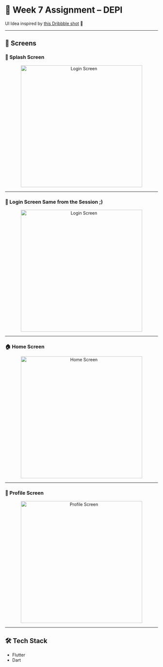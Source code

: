 # 📌 Week 7 Assignment – DEPI

UI Idea inspired by [this Dribbble shot](https://cdn.dribbble.com/userupload/13281884/file/original-5d780e58e242c635af0b99dca0e82917.png?resize=1504x1128&vertical=center) 🎨

---

## 🚀 Screens

### 🎨 Splash Screen
<p align="center">
  <img src="https://github.com/user-attachments/assets/1ccc21fe-48d7-4bb3-a183-320826186a07" alt="Login Screen" width="400"/>
</p>

---

### 🔑 Login Screen Same from the Session ;)
<p align="center">
  <img src="https://github.com/user-attachments/assets/211f9ee0-1b87-40ba-867c-0c879d63fc4e" alt="Login Screen" width="400"/>
</p>

---

### 🏠 Home Screen
<p align="center">
  <img src="https://github.com/user-attachments/assets/02017572-7831-4806-b01e-7e3796d9b211" alt="Home Screen" width="400"/>
</p>

---

### 👤 Profile Screen
<p align="center">
  <img src="https://github.com/user-attachments/assets/745a3cf6-acf1-4705-898a-cac1526ed00f" alt="Profile Screen" width="400"/>
</p>

---

## 🛠️ Tech Stack
- Flutter
- Dart
